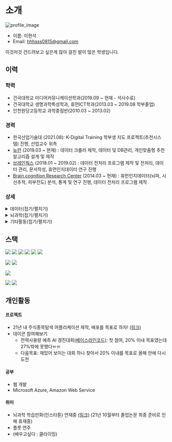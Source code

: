 # 소개
![profile_image](https://user-images.githubusercontent.com/87905878/128628434-7196e841-f19a-4a94-8758-56e06b42966d.png)
- 이름: 이현석
- Email: hhhsss0815@gmail.com

이것저것 건드려보고 싶은게 많아 걸친 발이 많은 학생입니다.



## 이력
### 학력
- 건국대학교 미디어커뮤니케이션학과(2019.09 ~ 현재 - 석사수료)
- 건국대학교 생명과학특성학과, 휴먼ICT학과(2013.03 ~ 2019.08 학부졸업)
- 인천원당고등학교 과학중점반(2010.03 ~ 2013.02)

### 경력
- 한국산업기술대 (2021.08): K-Digital Training 학부생 지도 프로젝트(추천시스템) 진행, 산업교수 위촉
- [뉴런](https://nwrn.net/) (2019.03 ~ 현재) : 데이터 크롤러 제작, 데이터 및 DB관리, 개인맞춤형 추천 알고리즘 설계 및 제작
- [브레인웍스](http://brainworks.kr/) (2018.01 ~ 2019.02) : 데이터 전처리 프로그램 제작 및 전처리, 데이터 관리, 문서작성, 휴먼인지데이터 연구 진행
- [Brain cognition Research Center](http://bcrc.konkuk.ac.kr/) (2014.03 ~ 현재) : 휴먼인지데이터(뇌파, 시선추적, 피부전도) 분석, 통계 및 연구 진행, 데이터 전처리 프로그램 제작

### 상세
<details markdown="1">
  <summary>데이터(접기/펼치기)</summary>
  
- 2021 
  - 추천서비스 사업자를 위한 추천모델 생성 및 추천서비스 제공 클라우드 시스템 및 솔루션 
  - 텍스트 데이터(해시태그) 활용, 아이템유사도 기반 원클릭 코스추천 서비스 알고리즘 업그레이드  
  - 이용자 취향 맞춤형 지역기반 간편 코스 제작 알고리즘(맞춤코스 서비스) 설계 및 제작, flask 활용 앱 내 서비스화  
- 2020  
  - 일본유저 대상 서비스화 대비 DB개편  
  - '내 동네 이곳저곳' 서비스의 기본 DB설계 및 제작, 프로모션정보 자동추출 웹크롤러, 장소자동분류 및 데이터DB화 수행 전처리 프로그램 설계 및 제작.  
  - 아이템 기반 추천알고리즘 활용, 원클릭 코스추천 서비스 업그레이드  
  - 텍스트 데이터(해시태그) 간 유사도 산출 알고리즘 설계, 해당 알고리즘 활용 유사 장소 추천용 알고리즘 설계, flask 활용 앱 내 서비스 화  
  - 유저유사도 기반 이용자 취향 맞춤 나만의 여행/데이트 코스 추천 알고리즘(원클릭 코스추천 서비스) 설계, flask 활용 앱 내 서비스 화.  
- 2019  
  - 웹포털 비정형데이터(텍스트, 이미지) 크롤러, 자동분류 등의 전처리 및 정형화 프로그램 설계 및 제작. 지속적인 먹기/마시기/놀기/보기/걷기 장소 데이터 수집, 전처리, 정형화 및 서버 업로드  
  - 데이트코스, 관광코스 맞춤형 추천 서비스 '완벽한 하루'의 기본 DB 설계 및 제작  
</details>

<details markdown="1">
  <summary>뇌과학(접기/펼치기)</summary>
  
- 2021  
  - TV광고 시청시 발생하는 비대칭뇌파반응(FAA)을 통한 광고시청자의 Approach/Withdrawal 관련 연구 진행중  
  - rest상태시  발생하는 비대칭뇌파반응(FAA)의 신경생리학적 지표로서의 가능성 연구  
- 2020  
  - fMRI 빅데이터 분석연구 보조(학술연구, MatLab 코딩)  
  - 가상현실(VR) 융복합 연구 실험진행 및 뇌파데이터(ERP) 분석  
- 2019  
  - 실험파일 제작(OpenSesame, E-prime 활용) 및 데이터분석(BrainProducts 및 R, Python 활용)  
  - 학부생 대상 시지각 및 감각기억의 원리 강연  
  - 외국어 학습용 기능성게임 성능검증 실험제작, 연구진행, 인지데이터(GSR, 아이트래커) 분석  
- 2018  
  - SK Broadband 인터렉티브 동화 콘텐츠 이용자(아동) 인지반응 검증 실험보조 및 아이트래킹 데이터 전처리  
  - 연구실 내부용 아이트래커 안내서 단독 제작 (원리, 프로그램 사용법, 실험설계, 유의사항 등 기재)  
- 2014  
  - 한국인 대상 언어관련 SPR, 뇌파연구 보조  
</details>

<details markdown="1">
  <summary>기타활동(접기/펼치기)</summary>
  
- AI글로벌창업사관학교 1기 CTO 자격수료 및 졸업(2021)
- 창업 동아리 KIUM(키움)선정(2019)
- 싸이그래머 AI스터디동아리(2018)
- 동양철학사상 교육용 게임(호구와투好究訛鬪: 네 개의 사상) 인문고전공모전 장려상 수상 (2018)
- 전국대학생생물학심포지엄 편집부원(2013), 홍보부장(2014)
</details>



## 스택
<img src="https://img.shields.io/badge/scikit-learn-F7931E?style=flat-square&logo=scikit-learn&logoColor=white"/></a>
<img src="https://img.shields.io/badge/Flask-000000?style=flat-square&logo=Flask&logoColor=white"/></a>
<img src="https://img.shields.io/badge/TensorFlow-FF6F00?style=flat-square&logo=TensorFlow&logoColor=white"/></a>
<img src="https://img.shields.io/badge/Selenium-43B02A?style=flat-square&logo=Selenium&logoColor=white"/></a>
<img src="https://img.shields.io/badge/word2vec-071D49?style=flat-square&logo=&logoColor=white"/></a>
<img src="https://img.shields.io/badge/OpenSesame-40AEF0?style=flat-square&logo=&logoColor=white"/></a>
  
<img src="https://img.shields.io/badge/MySQL-4479A1?style=flat-square&logo=MySQL&logoColor=white"/></a>
<img src="https://img.shields.io/badge/SQLite-003B57?style=flat-square&logo=SQLite&logoColor=white"/></a>
  
<img src="https://img.shields.io/badge/Amazon AWS-232F3E?style=flat-square&logo=Amazon AWS&logoColor=white"/></a>
  
<img src="https://img.shields.io/badge/R-276DC3?style=flat-square&logo=R&logoColor=white"/></a>
<img src="https://img.shields.io/badge/MATLAB-DC3710?style=flat-square&logo=&logoColor=white"/></a>


## 개인활동
#### 프로젝트
- 21년 내 주식종목탐색 어플리케이션 제작, 배포를 목표로 하자! [(링크)](https://github.com/BrainNim/StockSearch)
- 데이콘 참여해보기
  - 전력사용량 예측 AI 경진대회[(베이스라인코드)](https://dacon.io/competitions/official/235736/codeshare/2680?page=2&dtype=recent): 첫 참여, 20% 이내 목표였는데 27%밖에 못했다ㅠㅠ
  - 다음목표: 재밌어 보이는 대회 하나 찾아서 20% 이내를 목표로 올해 안에 다시 도전

#### 공부
- 웹 개발
- Microsoft Azure, Amazon Web Service

#### 취미
- 뇌과학 학습만화(인스타툰) 연재중 [(링크)](https://www.instagram.com/brain_nim/) (21년 10월부터 졸업논문 최종 준비로 인해 휴재중)
- 플룻 연주
- (배우고싶다 : 클라이밍)
